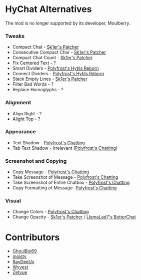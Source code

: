 # HyChat Alternatives

The mod is no longer supported by its developer, Moulberry.

### Tweaks

* Compact Chat - [Sk1er's Patcher](https://sk1er.club/mods/patcher)
* Consecutive Compact Char - [Sk1er's Patcher](https://sk1er.club/mods/patcher)
* Compact Chat Count - [Sk1er's Patcher](https://sk1er.club/mods/patcher)
* Fix Centered Text - ?
* Smart Dividers - [Polyfrost's Hytils Reborn](https://modrinth.com/mod/hytils)
* Connect Dividers - [Polyfrost's Hytils Reborn](https://modrinth.com/mod/hytils)
* Stack Empty Lines - [Sk1er's Patcher](https://sk1er.club/mods/patcher)
* Filter Bad Words - ?
* Replace Homoglyphs - ?

### Alignment

* Align Right - ?
* Alight Top - ?

### Appearance

* Text Shadow - [Polyfrost's Chatting](https://modrinth.com/mod/chatting)
* Tab Text Shadow - Irrelevant ([Polyfrost's Chatting](https://modrinth.com/mod/chatting))

### Screenshot and Copying

* Copy Message - [Polyfrost's Chatting](https://modrinth.com/mod/chatting)
* Take Screenshot of Message - [Polyfrost's Chatting](https://modrinth.com/mod/chatting)
* Take Screenshot of Entire Chatbox - [Polyfrost's Chatting](https://modrinth.com/mod/chatting)
* Copy Formatting of Message- [Polyfrost's Chatting](https://modrinth.com/mod/chatting)

### Visual

* Change Colors - [Polyfrost's Chatting](https://modrinth.com/mod/chatting)
* Change Opacity - [Sk1er's Patcher](https://sk1er.club/mods/patcher) / [LlamaLad7's BetterChat](https://www.curseforge.com/minecraft/mc-mods/better-chat/files?version=1.8.9)

# Contributors

* [GhoulBoi69](https://github.com/GhoulBoii)
* [moisty](https://github.com/Mqisty)
* [RayDeeUx](https://github.com/RayDeeUx)
* [Wyvest](https://github.com/Wyvest)
* [Zetvue](https://zetvue.github.io/)
